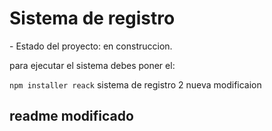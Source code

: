 <h1> Sistema de registro</h1>
- Estado del proyecto: en construccion.

para ejecutar el sistema debes poner el:

```npm installer reack```
sistema de registro 2
nueva modificaion
<h2>readme modificado</h2>
